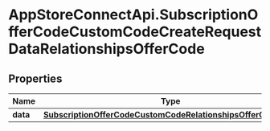 # AppStoreConnectApi.SubscriptionOfferCodeCustomCodeCreateRequestDataRelationshipsOfferCode

## Properties

Name | Type | Description | Notes
------------ | ------------- | ------------- | -------------
**data** | [**SubscriptionOfferCodeCustomCodeRelationshipsOfferCodeData**](SubscriptionOfferCodeCustomCodeRelationshipsOfferCodeData.md) |  | 


